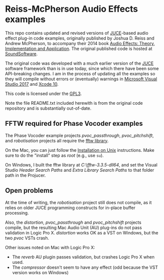 # Reiss-McPherson Audio Effects examples
This repo contains updated and revised versions of [JUCE](https://juce.com/)-based audio effect plug-in code examples, originally published by Joshua D. Reiss and Andrew McPherson, to accompany their 2014 book [Audio Effects: Theory, Implementation and Application](https://www.crcpress.com/Audio-Effects-Theory-Implementation-and-Application/Reiss-McPherson/p/book/9781466560284). The original published code is hosted at [SoundSoftware](https://code.soundsoftware.ac.uk/projects/audio_effects_textbook_code).

The original code was developed with a much earlier version of the [JUCE](https://juce.com/) software framework than is in use today, since which there have been some API-breaking changes. I am in the process of updating all the examples so they will compile without errors or (eventually) warnings in [Microsoft Visual Studio 2017](https://visualstudio.microsoft.com/) and [Xcode 10](https://developer.apple.com/xcode/).

This code is licensed under the [GPL3](https://www.gnu.org/licenses/gpl-3.0.en.html).

Note the file README.txt included herewith is from the original code repository and is substantially out-of-date.

## FFTW required for Phase Vocoder examples
The Phase Vocoder example projects *pvoc_passthrough*, *pvoc_pitchshift*, and *robotisation* projects all require the [fftw library](http://www.fftw.org).

On the Mac, you can just follow the [Installation on Unix](http://www.fftw.org/fftw3_doc/Installation-on-Unix.html#Installation-on-Unix) instructions. Make sure to do the "install" step as *root* (e.g., use `su`).

On Windows, I built the fftw library at *C:\fftw-3.3.5-dll64*, and set the Visual Studio *Header Search Paths* and *Extra Library Search Paths* to that folder path in the Projucer.

## Open problems
At the time of writing, the *robotisation* project still does not compile, as it relies on older JUCE programming constructs for in-place buffer processing.

Also, the *distortion*, *pvoc_passthrough* and *pvoc_pitchshift* projects compile, but the resulting Mac Audio Unit (AU) plug-ins do not pass validation in Logic Pro X. *distortion* works OK as a VST on Windows, but the two *pvoc* VSTs crash.

Other issues noted on Mac with Logic Pro X:

* The *reverb* AU plugin passes validation, but crashes Logic Pro X when used.
* The *compressor* doesn't seem to have any effect (odd because the VST version works on Windows)


